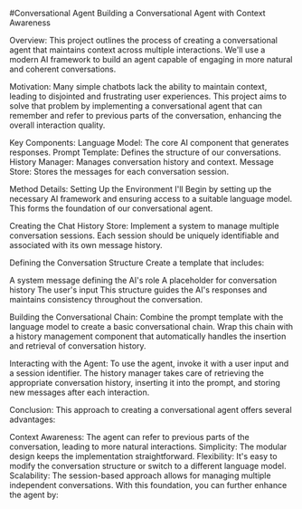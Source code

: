 #Conversational Agent
Building a Conversational Agent with Context Awareness

Overview:
This project outlines the process of creating a conversational agent that maintains context across multiple interactions. We'll use a modern AI framework to build an agent capable of engaging in more natural and coherent conversations.

Motivation:
Many simple chatbots lack the ability to maintain context, leading to disjointed and frustrating user experiences. This project aims to solve that problem by implementing a conversational agent that can remember and refer to previous parts of the conversation, enhancing the overall interaction quality.

Key Components:
Language Model: The core AI component that generates responses.
Prompt Template: Defines the structure of our conversations.
History Manager: Manages conversation history and context.
Message Store: Stores the messages for each conversation session.

Method Details:
Setting Up the Environment
I'll Begin by setting up the necessary AI framework and ensuring access to a suitable language model. This forms the foundation of our conversational agent.

Creating the Chat History Store:
Implement a system to manage multiple conversation sessions. Each session should be uniquely identifiable and associated with its own message history.

Defining the Conversation Structure
Create a template that includes:

A system message defining the AI's role
A placeholder for conversation history
The user's input
This structure guides the AI's responses and maintains consistency throughout the conversation.

Building the Conversational Chain:
Combine the prompt template with the language model to create a basic conversational chain. Wrap this chain with a history management component that automatically handles the insertion and retrieval of conversation history.

Interacting with the Agent:
To use the agent, invoke it with a user input and a session identifier. The history manager takes care of retrieving the appropriate conversation history, inserting it into the prompt, and storing new messages after each interaction.

Conclusion:
This approach to creating a conversational agent offers several advantages:

Context Awareness: The agent can refer to previous parts of the conversation, leading to more natural interactions.
Simplicity: The modular design keeps the implementation straightforward.
Flexibility: It's easy to modify the conversation structure or switch to a different language model.
Scalability: The session-based approach allows for managing multiple independent conversations.
With this foundation, you can further enhance the agent by:

